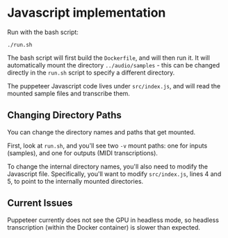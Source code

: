 # Javascript implementation

Run with the bash script:

```
./run.sh
```

The bash script will first build the `Dockerfile`, and will then run it. It will automatically mount the directory `../audio/samples` - this can be changed directly in the `run.sh` script to specify a different directory.

The puppeteer Javascript code lives under `src/index.js`, and will read the mounted sample files and transcribe them.

## Changing Directory Paths

You can change the directory names and paths that get mounted.

First, look at `run.sh`, and you'll see two `-v` mount paths: one for inputs (samples), and one for outputs (MIDI transcriptions).

To change the internal directory names, you'll also need to modify the Javascript file. Specifically, you'll want to modify `src/index.js`, lines 4 and 5, to point to the internally mounted directories.

## Current Issues

Puppeteer currently does not see the GPU in headless mode, so headless transcription (within the Docker container) is slower than expected.
